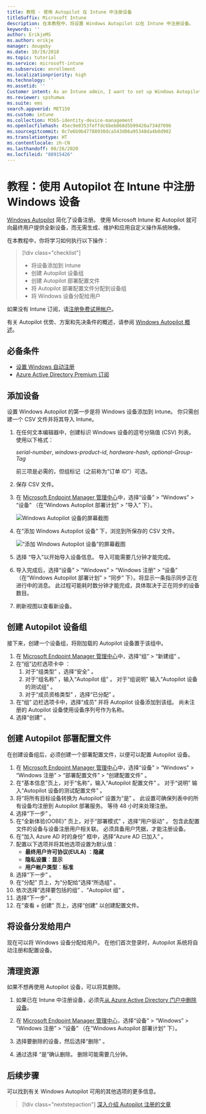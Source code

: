 ```yaml
---
title: 教程 - 使用 Autopilot 在 Intune 中注册设备
titleSuffix: Microsoft Intune
description: 在本教程中，将设置 Windows Autopilot 以在 Intune 中注册设备。
keywords: ''
author: ErikjeMS
ms.author: erikje
manager: dougeby
ms.date: 10/19/2018
ms.topic: tutorial
ms.service: microsoft-intune
ms.subservice: enrollment
ms.localizationpriority: high
ms.technology: ''
ms.assetid: ''
Customer intent: As an Intune admin, I want to set up Windows Autopilot so that users can enroll in Intune.
ms.reviewer: spshumwa
ms.suite: ems
search.appverid: MET150
ms.custom: intune
ms.collection: M365-identity-device-management
ms.openlocfilehash: 45ec9e0353feffdc6beb068d5b99426a734d7096
ms.sourcegitcommit: 0c7e6b9b47788930dca543d86a95348da4b0d902
ms.translationtype: HT
ms.contentlocale: zh-CN
ms.lasthandoff: 08/26/2020
ms.locfileid: "88915426"
---
```

# <a name="tutorial-use-autopilot-to-enroll-windows-devices-in-intune"></a>教程：使用 Autopilot 在 Intune 中注册 Windows 设备

[Windows Autopilot](../../autopilot/index.yml) 简化了设备注册。 使用 Microsoft Intune 和 Autopilot 就可向最终用户提供全新设备，而无需生成、维护和应用自定义操作系统映像。

在本教程中，你将学习如何执行以下操作：
> [!div class="checklist"]
> * 将设备添加到 Intune
> * 创建 Autopilot 设备组
> * 创建 Autopilot 部署配置文件
> * 将 Autopilot 部署配置文件分配到设备组
> * 将 Windows 设备分配给用户

如果没有 Intune 订阅，请[注册免费试用帐户](../fundamentals/free-trial-sign-up.md)。

有关 Autopilot 优势、方案和先决条件的概述，请参阅 [Windows Autopilot 概述](/windows/deployment/windows-autopilot/windows-10-autopilot)。


## <a name="prerequisites"></a>必备条件
- [设置 Windows 自动注册](quickstart-setup-auto-enrollment.md)
- [Azure Active Directory Premium 订阅](/azure/active-directory/active-directory-get-started-premium) <!--&#40;[trial subscription](https://go.microsoft.com/fwlink/?LinkID=816845)&#41;-->


## <a name="add-devices"></a>添加设备

设置 Windows Autopilot 的第一步是将 Windows 设备添加到 Intune。 你只需创建一个 CSV 文件并将其导入 Intune。

1. 在任何文本编辑器中，创建标识 Windows 设备的逗号分隔值 (CSV) 列表。 使用以下格式：
    
    *serial-number*, *windows-product-id*, *hardware-hash*, *optional-Group-Tag*
    
    前三项是必需的，但组标记（之前称为“订单 ID”）可选。

2. 保存 CSV 文件。

3. 在 [Microsoft Endpoint Manager 管理中心](https://go.microsoft.com/fwlink/?linkid=2109431)中，选择“设备”   > “Windows”   > “设备”  （在“Windows Autopilot 部署计划”   > “导入”  下）。

    ![Windows Autopilot 设备的屏幕截图](./media/enrollment-autopilot/autopilot-import-device.png)

4. 在“添加 Windows Autopilot 设备”  下，浏览到所保存的 CSV 文件。

    ![“添加 Windows Autopilot 设备”的屏幕截图](./media/tutorial-use-autopilot-enroll-devices/autopilot-import-device2.png)

5. 选择  “导入”以开始导入设备信息。 导入可能需要几分钟才能完成。

4. 导入完成后，选择“设备”   > “Windows”   > “Windows 注册”   > “设备”  （在“Windows Autopilot 部署计划”   > “同步”  下）。将显示一条指示同步正在进行中的消息。 此过程可能耗时数分钟才能完成，具体取决于正在同步的设备数目。

5. 刷新视图以查看新设备。

## <a name="create-an-autopilot-device-group"></a>创建 Autopilot 设备组

接下来，创建一个设备组，将刚加载的 Autopilot 设备置于该组中。

1. 在 [Microsoft Endpoint Manager 管理中心](https://go.microsoft.com/fwlink/?linkid=2109431)中，选择“组”   > “新建组”  。
2. 在“组”边栏选项卡中  ：
    1. 对于“组类型”  ，选择“安全”  。
    2. 对于“组名称”  ，输入“Autopilot 组”  。 对于“组说明”  输入“Autopilot 设备的测试组”  。
    3. 对于“成员资格类型”  ，选择“已分配”  。
3. 在“组”  边栏选项卡中，选择“成员”  并将 Autopilot 设备添加到该组。 尚未注册的 Autopilot 设备使用设备序列号作为名称。
4. 选择“创建”  。  

## <a name="create-an-autopilot-deployment-profile"></a>创建 Autopilot 部署配置文件

在创建设备组后，必须创建一个部署配置文件，以便可以配置 Autopilot 设备。

1. 在 [Microsoft Endpoint Manager 管理中心](https://go.microsoft.com/fwlink/?linkid=2109431)中，选择“设备”   > “Windows”   > “Windows 注册”   > “部署配置文件”   > “创建配置文件”  。
2. 在“基本信息”页上，对于“名称”，输入“Autopilot 配置文件”    。 对于“说明”  输入“Autopilot 设备的测试配置文件”  。
3. 将“将所有目标设备转换为 Autopilot”  设置为“是”  。 此设置可确保列表中的所有设备均注册到 Autopilot 部署服务。 等待 48 小时来处理注册。
4. 选择“下一步”  。
5. 在“全新体验(OOBE)”  页上，对于“部署模式”  ，选择“用户驱动”  。 包含此配置文件的设备与设备注册用户相关联。 必须具备用户凭据，才能注册设备。
6. 在“加入 Azure AD 时的身份”  框中，选择“Azure AD 已加入”  。
7. 配置以下选项并将其他选项设置为默认值：
    - **最终用户许可协议(EULA)** ：**隐藏**
    - **隐私设置**：**显示**
    - **用户帐户类型**：**标准**
8. 选择“下一步”  。
9. 在“分配”  页上，为“分配给”选择“所选组”   。
10. 依次选择“选择要包括的组”  、“Autopilot 组”  。
11. 选择“下一步”  。
12. 在“查看 + 创建”  页上，选择“创建”  以创建配置文件。

## <a name="distribute-devices-to-users"></a>将设备分发给用户

现在可以将 Windows 设备分配给用户。 在他们首次登录时，Autopilot 系统将自动注册和配置设备。 

## <a name="clean-up-resources"></a>清理资源

如果不想再使用 Autopilot 设备，可以将其删除。

1. 如果已在 Intune 中注册设备，必须先[从 Azure Active Directory 门户中删除设备](../remote-actions/devices-wipe.md#delete-devices-from-the-azure-active-directory-portal)。

2. 在 [Microsoft Endpoint Manager 管理中心](https://go.microsoft.com/fwlink/?linkid=2109431)，选择“设备”   > “Windows”   > “Windows 注册”   > “设备”  （在“Windows Autopilot 部署计划”  下）。

3. 选择要删除的设备，然后选择“删除”  。

4. 通过选择  “是”确认删除。 删除可能需要几分钟。

## <a name="next-steps"></a>后续步骤

可以找到有关 Windows Autopilot 可用的其他选项的更多信息。

> [!div class="nextstepaction"]
> [深入介绍 Autopilot 注册的文章](../../autopilot/enrollment-autopilot.md)